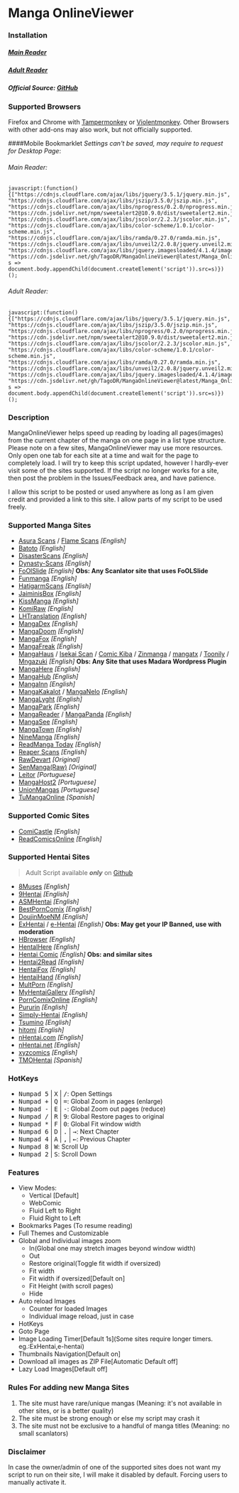 # Manga OnlineViewer
### Installation

##### [Main Reader](https://github.com/TagoDR/MangaOnlineViewer/raw/master/Manga_OnlineViewer.user.js)
##### [Adult Reader](https://github.com/TagoDR/MangaOnlineViewer/raw/master/Manga_OnlineViewer_Adult.user.js)
##### Official Source: [GitHub](https://github.com/TagoDR/MangaOnlineViewer)

### Supported Browsers
Firefox and Chrome with [Tampermonkey](https://tampermonkey.net/) or [Violentmonkey](https://violentmonkey.github.io/).
Other Browsers with other add-ons may also work, but not officially supported.

####Mobile Bookmarklet
*Settings can't be saved, may require to request for Desktop Page*:
###### Main Reader:
```
javascript:(function(){["https://cdnjs.cloudflare.com/ajax/libs/jquery/3.5.1/jquery.min.js", "https://cdnjs.cloudflare.com/ajax/libs/jszip/3.5.0/jszip.min.js", "https://cdnjs.cloudflare.com/ajax/libs/nprogress/0.2.0/nprogress.min.js", "https://cdn.jsdelivr.net/npm/sweetalert2@10.9.0/dist/sweetalert2.min.js", "https://cdnjs.cloudflare.com/ajax/libs/jscolor/2.2.3/jscolor.min.js", "https://cdnjs.cloudflare.com/ajax/libs/color-scheme/1.0.1/color-scheme.min.js", "https://cdnjs.cloudflare.com/ajax/libs/ramda/0.27.0/ramda.min.js", "https://cdnjs.cloudflare.com/ajax/libs/unveil2/2.0.8/jquery.unveil2.min.js", "https://cdnjs.cloudflare.com/ajax/libs/jquery.imagesloaded/4.1.4/imagesloaded.pkgd.min.js", "https://cdn.jsdelivr.net/gh/TagoDR/MangaOnlineViewer@latest/Manga_OnlineViewer.user.min.js"].map( s => document.body.appendChild(document.createElement('script')).src=s)})();
```
###### Adult Reader:
```
javascript:(function(){["https://cdnjs.cloudflare.com/ajax/libs/jquery/3.5.1/jquery.min.js", "https://cdnjs.cloudflare.com/ajax/libs/jszip/3.5.0/jszip.min.js", "https://cdnjs.cloudflare.com/ajax/libs/nprogress/0.2.0/nprogress.min.js", "https://cdn.jsdelivr.net/npm/sweetalert2@10.9.0/dist/sweetalert2.min.js", "https://cdnjs.cloudflare.com/ajax/libs/jscolor/2.2.3/jscolor.min.js", "https://cdnjs.cloudflare.com/ajax/libs/color-scheme/1.0.1/color-scheme.min.js", "https://cdnjs.cloudflare.com/ajax/libs/ramda/0.27.0/ramda.min.js", "https://cdnjs.cloudflare.com/ajax/libs/unveil2/2.0.8/jquery.unveil2.min.js", "https://cdnjs.cloudflare.com/ajax/libs/jquery.imagesloaded/4.1.4/imagesloaded.pkgd.min.js", "https://cdn.jsdelivr.net/gh/TagoDR/MangaOnlineViewer@latest/Manga_OnlineViewer_Adult.user.min.js"].map( s => document.body.appendChild(document.createElement('script')).src=s)})();
```

### Description
MangaOnlineViewer helps speed up reading by loading all pages(images) from the current chapter of the manga on one page in a list type structure.
Please note on a few sites, MangaOnlineViewer may use more resources. Only open one tab for each site at a time and wait for the page to completely load.
I will try to keep this script updated, however I hardly-ever visit some of the sites supported. If the script no longer works for a site, then post the problem in the Issues/Feedback area, and have patience.

I allow this script to be posted or used anywhere as long as I am given credit and provided a link to this site. I allow parts of my script to be used freely.

### Supported Manga Sites
- [Asura Scans](https://www.asurascans.com/) / [Flame Scans](https://flamescans.org/) _[English]_
- [Batoto](http://bato.to/) _[English]_
- [DisasterScans](https://disasterscans.com/) _[English]_
- [Dynasty-Scans](https://dynasty-scans.com/) _[English]_
- [FoOlSlide]() _[English]_ **Obs: Any Scanlator site that uses FoOLSlide**
- [Funmanga](http://funmanga.com/) _[English]_
- [HatigarmScans](https://hatigarmscanz.net/home) _[English]_
- [JaiminisBox](https://jaiminisbox.com/) _[English]_
- [KissManga](http://kissmanga.com/) _[English]_
- [KomiRaw](https://komiraw.com/) _[English]_
- [LHTranslation](http://lhtranslation.net/) _[English]_
- [MangaDex](https://mangadex.org/) _[English]_
- [MangaDoom](https://mngdoom.com/) _[English]_
- [MangaFox](http://fanfox.net/) _[English]_
- [MangaFreak](https://mangafreak.net/) _[English]_
- [MangaHaus](https://manhuaus.com) / [Isekai Scan](https://isekaiscan.com/) / [Comic Kiba](https://comickiba.com/) / [Zinmanga](https://zinmanga.com/) / [mangatx](https://mangatx.com/) / [Toonily](https://toonily.net/) / [Mngazuki](https://mangazuki.me/) _[English]_ **Obs: Any Site that uses Madara Wordpress Plugin**
- [MangaHere](http://www.mangahere.cc/) _[English]_
- [MangaHub](https://mangahub.io/) _[English]_
- [MangaInn](http://www.mangainn.net/) _[English]_
- [MangaKakalot](https://mangakakalot.com/page) / [MangaNelo](http://www.manganelo.com/) _[English]_
- [MangaLyght](http://manga.lyght.net/) _[English]_
- [MangaPark](http://mangapark.net/) _[English]_
- [MangaReader](http://www.mangareader.net/) / [MangaPanda](http://www.mangapanda.com/) _[English]_
- [MangaSee](https://mangasee123.com/) _[English]_
- [MangaTown](http://www.mangatown.com/) _[English]_
- [NineManga](http://ninemanga.com/) _[English]_
- [ReadManga Today](http://www.readmng.com/) _[English]_
- [Reaper Scans](https://reaperscans.com/home) _[English]_
- [RawDevart](https://rawdevart.com) _[Original]_
- [SenManga(Raw)](http://raw.senmanga.com/) _[Original]_
- [Leitor](https://leitor.net/) _[Portuguese]_
- [MangaHost2](https://mangahost2.com/) _[Portuguese]_
- [UnionMangas](https://unionleitor.top/xw) _[Portuguese]_
- [TuMangaOnline](https://lectortmo.com/) _[Spanish]_

### Supported Comic Sites
- [ComiCastle](http://www.comicastle.org/) _[English]_
- [ReadComicsOnline](http://readcomicsonline.ru/) _[English]_

### Supported Hentai Sites
> Adult Script available **_only_** on [Github](https://github.com/TagoDR/MangaOnlineViewer)
- [8Muses](https://comics.8muses.com/) _[English]_
- [9Hentai](https://9hentai.ru) _[English]_
- [ASMHentai](https://asmhentai.com/) _[English]_
- [BestPornComix](https://www.bestporncomix.com) _[English]_
- [DoujinMoeNM](https://doujins.com/) _[English]_
- [ExHentai](https://exhentai.org/) / [e-Hentai](https://e-hentai.org/) _[English]_ **Obs: May get your IP Banned, use with moderation**
- [HBrowser](http://www.hbrowse.com/) _[English]_
- [HentaIHere](https://www.hentaihere.com/) _[English]_
- [Hentai Comic](https://hentai-comic.com/) _[English]_ **Obs: and similar sites**
- [Hentai2Read](http://hentai2read.com/) _[English]_
- [HentaiFox](http://www.hentaifox.com/) _[English]_
- [HentaiHand](https://hentaihand.com/) _[English]_
- [MultPorn](https://multporn.net/) _[English]_
- [MyHentaiGallery](https://www.myhentaigallery.com) _[English]_
- [PornComixOnline](https://www.porncomixone.net) _[English]_
- [Pururin](http://pururin.io/) _[English]_
- [Simply-Hentai](http://simply-hentai.com/) _[English]_
- [Tsumino](http://tsumino.com/) _[English]_
- [hitomi](https://hitomi.la/) _[English]_
- [nHentai.com](https://nhentai.com/) _[English]_
- [nHentai.net](https://nhentai.net/) _[English]_
- [xyzcomics](http://xyzcomics.com/) _[English]_
- [TMOHentai](http://tmohentai.com/) _[Spanish]_

### HotKeys
- <kbd class='dark'>Numpad 5</kbd> | <kbd class='dark'>X</kbd> | <kbd class='dark'>/</kbd>: Open Settings
- <kbd class='dark'>Numpad +</kbd> | <kbd class='dark'>Q</kbd> | <kbd class='dark'>=</kbd>: Global Zoom in pages (enlarge)
- <kbd class='dark'>Numpad -</kbd> | <kbd class='dark'>E</kbd> | <kbd class='dark'>-</kbd>: Global Zoom out pages (reduce)
- <kbd class='dark'>Numpad /</kbd> | <kbd class='dark'>R</kbd> | <kbd class='dark'>9</kbd>: Global Restore pages to original
- <kbd class='dark'>Numpad *</kbd> | <kbd class='dark'>F</kbd> | <kbd class='dark'>0</kbd>: Global Fit window width
- <kbd class='dark'>Numpad 6</kbd> | <kbd class='dark'>D</kbd> | <kbd class='dark'>.</kbd> | <kbd class="dark">→</kbd>: Next Chapter
- <kbd class='dark'>Numpad 4</kbd> | <kbd class='dark'>A</kbd> | <kbd class='dark'>,</kbd> | <kbd class="dark">←</kbd>: Previous Chapter
- <kbd class='dark'>Numpad 8</kbd> | <kbd class='dark'>W</kbd>: Scroll Up
- <kbd class='dark'>Numpad 2</kbd> | <kbd class='dark'>S</kbd>: Scroll Down

### Features
- View Modes:
  - Vertical [Default]
  - WebComic
  - Fluid Left to Right
  - Fluid Right to Left
- Bookmarks Pages (To resume reading)
- Full Themes and Customizable
- Global and Individual images zoom
  - In(Global one may stretch images beyond window width)
  - Out
  - Restore original(Toggle fit width if oversized)
  - Fit width
  - Fit width if oversized[Default on]
  - Fit Height (with scroll pages)
  - Hide
- Auto reload Images
  - Counter for loaded Images
  - Individual image reload, just in case
- HotKeys
- Goto Page
- Image Loading Timer[Default 1s](Some sites require longer timers. eg.:ExHentai,e-hentai)
- Thumbnails Navigation[Default on]
- Download all images as ZIP File[Automatic Default off]
- Lazy Load Images[Default off]

### Rules For adding new Manga Sites
1. The site must have rare/unique mangas (Meaning: it's not available in other sites, or is a
 better quality)
2. The site must be strong enough or else my script may crash it
3. The site must not be exclusive to a handful of manga titles (Meaning: no small scanlators)

### Disclaimer
In case the owner/admin of one of the supported sites does not want my script to run on their site, I will make it disabled by default. Forcing users to manually activate it.
